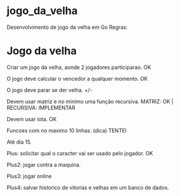 # jogo_da_velha
Desenvolvimento de jogo da velha em Go
 Regras:

 # Jogo da velha

Criar um jogo da velha, aonde 2 jogadores participarao. OK

O jogo deve calcular o vencedor a qualquer momento. OK

O jogo deve parar se der velha. +/-

Devem usar matriz e no minimo uma função recursiva. MATRIZ: OK | RECURSIVA: IMPLEMENTAR

Devem usar iota. OK

Funcoes com no maximo 10 linhas. (dica) TENTEI

Até dia 15.

Plus: solicitar qual o caracter vai ser usado pelo jogador. OK

Plus2: jogar contra a maquina.

Plus3: jogar online

Plus4: salvar historico de vitorias e velhas em um banco de dados.